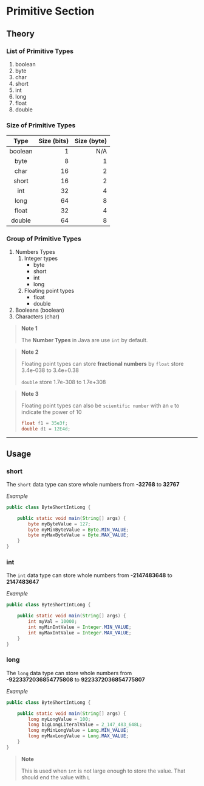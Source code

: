 # Primitive Section

## Theory
### List of Primitive Types
1. boolean
2. byte
3. char
4. short
5. int 
6. long
7. float
8. double

### Size of Primitive Types
| Type | Size (bits) | Size (byte) |
|:----:|------------:|------------:|
|boolean|1|N/A|
|byte|8|1|
|char|16|2|
|short|16|2|
|int|32|4|
|long|64|8|
|float|32|4|
|double|64|8|

### Group of Primitive Types
1. Numbers Types
   1. Integer types
      - byte
      - short
      - int
      - long 
   2. Floating point types
      - float
      - double       
2. Booleans (boolean)
3. Characters (char)

> **Note 1**
> 
> The **Number Types** in Java are use `int` by default.

> **Note 2**
> 
> Floating point types can store **fractional numbers** by
> `float` store 3.4e-038 to 3.4e+0.38
> 
> `double` store 1.7e-308 to 1.7e+308

> **Note 3**
> 
> Floating point types can also be `scientific number` with an `e` to indicate the power of 10
> 
> ```java
> float f1 = 35e3f;
> double d1 = 12E4d;
> ```
>

___
## Usage
### short
The `short` data type can store whole numbers from **-32768** to **32767**

_Example_
```java
public class ByteShortIntLong {

    public static void main(String[] args) {
        byte myByteValue = 127;
        byte myMinByteValue = Byte.MIN_VALUE;
        byte myMaxByteValue = Byte.MAX_VALUE;
    }
}
```

### int
The `int` data type can store whole numbers from **-2147483648** to **2147483647**

_Example_
```java
public class ByteShortIntLong {

    public static void main(String[] args) {
        int myVal = 10000;
        int myMinIntValue = Integer.MIN_VALUE;
        int myMaxIntValue = Integer.MAX_VALUE;
    }
}
```
### long
The `long` data type can store whole numbers from **-9223372036854775808** to **9223372036854775807**

_Example_
```java
public class ByteShortIntLong {

    public static void main(String[] args) {
        long myLongValue = 100;
        long bigLongLiteralValue = 2_147_483_648L;
        long myMinLongValue = Long.MIN_VALUE;
        long myMaxLongValue = Long.MAX_VALUE;
    }
}
```

> **Note**
> 
> This is used when `int` is not large enough to store the value. That should end the value with `L`